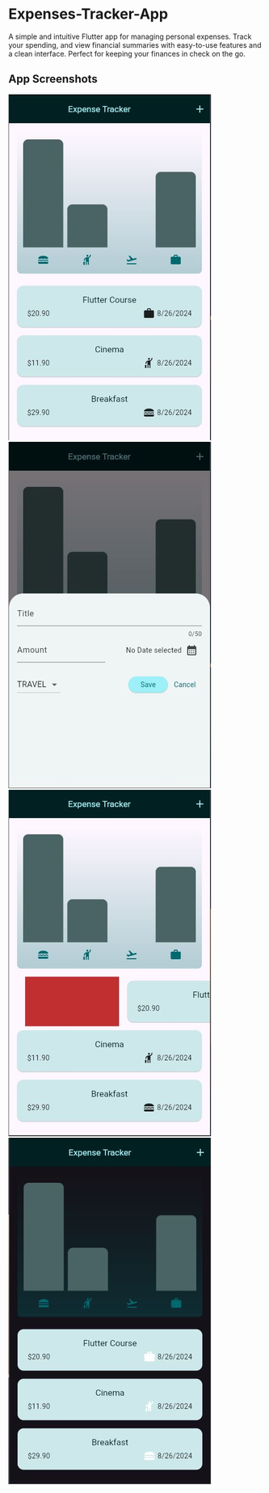 # Expenses-Tracker-App
A simple and intuitive Flutter app for managing personal expenses. Track your spending,  and view financial summaries with easy-to-use features and a clean interface. Perfect for keeping your finances in check on the go.


## App Screenshots

![Home Screen](https://raw.githubusercontent.com/AymnCH/Expenses-Tracker-App/main/PIC1.JPG)
![Add Expense](https://raw.githubusercontent.com/AymnCH/Expenses-Tracker-App/main/PIC2.JPG)
![Delete Expense](https://raw.githubusercontent.com/AymnCH/Expenses-Tracker-App/main/PIC3.JPG)
![Dark Mode](https://raw.githubusercontent.com/AymnCH/Expenses-Tracker-App/main/pic4.JPG)

